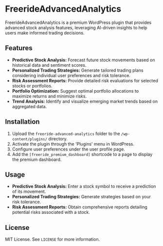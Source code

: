 # FreerideAdvancedAnalytics

FreerideAdvancedAnalytics is a premium WordPress plugin that provides advanced stock analysis features, leveraging AI-driven insights to help users make informed trading decisions.

## Features

- **Predictive Stock Analysis:** Forecast future stock movements based on historical data and sentiment scores.
- **Personalized Trading Strategies:** Generate tailored trading plans considering individual user preferences and risk tolerance.
- **Risk Assessment Reports:** Provide detailed risk evaluations for selected stocks or portfolios.
- **Portfolio Optimization:** Suggest optimal portfolio allocations to maximize returns and minimize risks.
- **Trend Analysis:** Identify and visualize emerging market trends based on aggregated data.

## Installation

1. Upload the `freeride-advanced-analytics` folder to the `/wp-content/plugins/` directory.
2. Activate the plugin through the 'Plugins' menu in WordPress.
3. Configure user preferences under the user profile page.
4. Add the `[freeride_premium_dashboard]` shortcode to a page to display the premium dashboard.

## Usage

- **Predictive Stock Analysis:** Enter a stock symbol to receive a prediction of its movement.
- **Personalized Trading Strategies:** Generate strategies based on your risk tolerance.
- **Risk Assessment Reports:** Obtain comprehensive reports detailing potential risks associated with a stock.

## License

MIT License. See `LICENSE` for more information.
